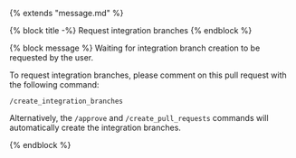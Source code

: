 {% extends "message.md" %}

{% block title -%}
Request integration branches
{% endblock %}

{% block message %}
Waiting for integration branch creation to be requested by the user.

To request integration branches, please comment on this pull request with the following command:

```
/create_integration_branches
```

Alternatively, the `/approve` and `/create_pull_requests` commands will automatically
create the integration branches.

{% endblock %}
